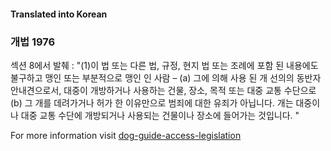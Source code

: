 #### **Translated into Korean**

### 개법 1976

섹션 8에서 발췌 :
"(1)이 법 또는 다른 법, 규정, 현지 법 또는 조례에 포함 된 내용에도 불구하고 맹인 또는 부분적으로 맹인 인 사람 – (a) 그에 의해 사용 된 개 선의의 동반자 안내견으로서, 대중이 개방하거나 사용하는 건물, 장소, 목적 또는 대중 교통 수단으로 (b) 그 개를 데려가거나 허가 한 이유만으로 범죄에 대한 유죄가 아닙니다. 개는 대중이나 대중 교통 수단에 개방되거나 사용되는 건물이나 장소에 들어가는 것입니다. "

For more information visit [dog-guide-access-legislation](https://www.bca.org.au/dog-guide-access-legislation/)